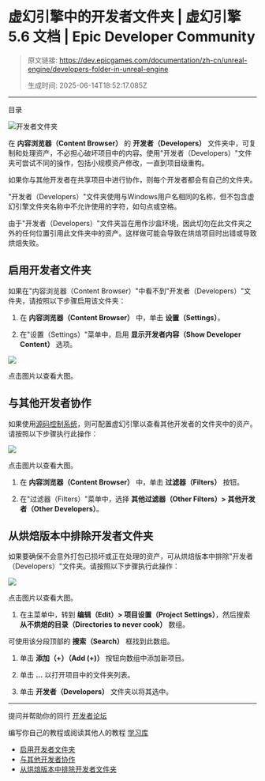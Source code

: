 # 虚幻引擎中的开发者文件夹 | 虚幻引擎 5.6 文档 | Epic Developer Community

> 原文链接: https://dev.epicgames.com/documentation/zh-cn/unreal-engine/developers-folder-in-unreal-engine
> 
> 生成时间: 2025-06-14T18:52:17.085Z

---

目录

![开发者文件夹](https://dev.epicgames.com/community/api/documentation/image/7d7764ad-ea73-4dfb-a0be-cee85d545297?resizing_type=fill&width=1920&height=335)

在 **内容浏览器（Content Browser）** 的 **开发者（Developers）** 文件夹中，可复制和处理资产，不必担心破坏项目中的内容。使用"开发者（Developers）"文件夹可尝试不同的操作，包括小规模资产修改，一直到项目级重构。

如果你与其他开发者在共享项目中进行协作，则每个开发者都会有自己的文件夹。

"开发者（Developers）"文件夹使用与Windows用户名相同的名称，但不包含虚幻引擎文件夹名称中不允许使用的字符，如句点或空格。

由于"开发者（Developers）"文件夹旨在用作沙盒环境，因此切勿在此文件夹之外的任何位置引用此文件夹中的资产。这样做可能会导致在烘焙项目时出错或导致烘焙失败。

## 启用开发者文件夹

如果在"内容浏览器（Content Browser）"中看不到"开发者（Developers）"文件夹，请按照以下步骤启用该文件夹：

1.  在 **内容浏览器（Content Browser）** 中，单击 **设置（Settings）**。
    
2.  在"设置（Settings）"菜单中，启用 **显示开发者内容（Show Developer Content）** 选项。
    

[![](https://d1iv7db44yhgxn.cloudfront.net/documentation/images/fbacb096-4b07-4d03-b119-91b7adb390a2/ue5_1-enable-developers-folder.png)](https://d1iv7db44yhgxn.cloudfront.net/documentation/images/fbacb096-4b07-4d03-b119-91b7adb390a2/ue5_1-enable-developers-folder.png)

点击图片以查看大图。

## 与其他开发者协作

如果使用[源码控制系统](/documentation/zh-cn/unreal-engine/source-control-in-unreal-engine)，则可配置虚幻引擎以查看其他开发者的文件夹中的资产。请按照以下步骤执行此操作：

[![](https://d1iv7db44yhgxn.cloudfront.net/documentation/images/dbf114c1-f078-40da-be24-3764db484243/ue5_1-other-developers-filter.png)](https://d1iv7db44yhgxn.cloudfront.net/documentation/images/dbf114c1-f078-40da-be24-3764db484243/ue5_1-other-developers-filter.png)

点击图片以查看大图。

1.  在 **内容浏览器（Content Browser）** 中，单击 **过滤器（Filters）** 按钮。
    
2.  在"过滤器（Filters）"菜单中，选择 **其他过滤器（Other Filters）> 其他开发者（Other Developers）**。
    

## 从烘焙版本中排除开发者文件夹

如果要确保不会意外打包已损坏或正在处理的资产，可从烘焙版本中排除"开发者（Developers）"文件夹。请按照以下步骤执行此操作：

[![](https://d1iv7db44yhgxn.cloudfront.net/documentation/images/36a5d102-a645-4b1a-8a51-f868ebebe87d/ue5_1-directories-to-never-cook.png)](https://d1iv7db44yhgxn.cloudfront.net/documentation/images/36a5d102-a645-4b1a-8a51-f868ebebe87d/ue5_1-directories-to-never-cook.png)

点击图片以查看大图。

1.  在主菜单中，转到 **编辑（Edit）> 项目设置（Project Settings）**，然后搜索 **从不烘焙的目录（Directories to never cook）** 数组。

可使用该分段顶部的 **搜索（Search）** 框找到此数组。

1.  单击 **添加（+）（Add (+)）** 按钮向数组中添加新项目。
    
2.  单击 **…** 以打开项目中的文件夹列表。
    
3.  单击 **开发者（Developers）** 文件夹以将其选中。
    

* * *

提问并帮助你的同行 [开发者论坛](https://forums.unrealengine.com/categories?tag=unreal-engine)

编写你自己的教程或阅读其他人的教程 [学习库](https://dev.epicgames.com/community/unreal-engine/learning)

-   [启用开发者文件夹](/documentation/zh-cn/unreal-engine/developers-folder-in-unreal-engine#%E5%90%AF%E7%94%A8%E5%BC%80%E5%8F%91%E8%80%85%E6%96%87%E4%BB%B6%E5%A4%B9)
-   [与其他开发者协作](/documentation/zh-cn/unreal-engine/developers-folder-in-unreal-engine#%E4%B8%8E%E5%85%B6%E4%BB%96%E5%BC%80%E5%8F%91%E8%80%85%E5%8D%8F%E4%BD%9C)
-   [从烘焙版本中排除开发者文件夹](/documentation/zh-cn/unreal-engine/developers-folder-in-unreal-engine#%E4%BB%8E%E7%83%98%E7%84%99%E7%89%88%E6%9C%AC%E4%B8%AD%E6%8E%92%E9%99%A4%E5%BC%80%E5%8F%91%E8%80%85%E6%96%87%E4%BB%B6%E5%A4%B9)